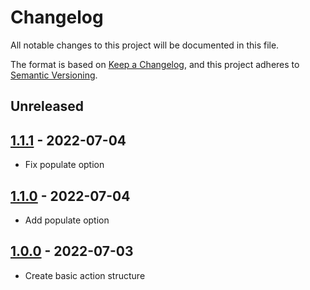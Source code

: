 # Changelog
All notable changes to this project will be documented in this file.

The format is based on [Keep a Changelog](https://keepachangelog.com/en/1.0.0/),
and this project adheres to [Semantic Versioning](https://semver.org/spec/v2.0.0.html).

## Unreleased

## [1.1.1] - 2022-07-04

- Fix populate option

## [1.1.0] - 2022-07-04

- Add populate option

## [1.0.0] - 2022-07-03

- Create basic action structure

[Unreleased]: https://github.com/alejandromav/tinybird-action-push/compare/1.1.1...HEAD
[1.1.1]: https://github.com/alejandromav/tinybird-action-push/compare/1.1.0...1.1.1
[1.1.0]: https://github.com/alejandromav/tinybird-action-push/compare/1.0.0...1.1.0
[1.0.0]: https://github.com/alejandromav/tinybird-action-push/tree/1.0.0
